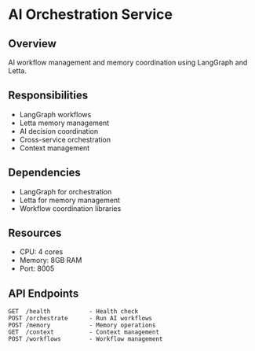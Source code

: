 # AI Orchestration Service

## Overview
AI workflow management and memory coordination using LangGraph and Letta.

## Responsibilities
- LangGraph workflows
- Letta memory management
- AI decision coordination
- Cross-service orchestration
- Context management

## Dependencies
- LangGraph for orchestration
- Letta for memory management
- Workflow coordination libraries

## Resources
- CPU: 4 cores
- Memory: 8GB RAM
- Port: 8005

## API Endpoints
```
GET  /health           - Health check
POST /orchestrate      - Run AI workflows
POST /memory           - Memory operations
GET  /context          - Context management
POST /workflows        - Workflow management
```
